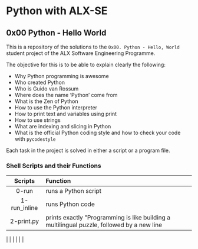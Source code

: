 # Python with ALX-SE
## 0x00 Python - Hello World

This is a repository of the solutions to the `0x00. Python - Hello, World` student project of the ALX Software Engineering Programme.

The objective for this is to be able to explain clearly the following:
* Why Python programming is awesome
* Who created Python
* Who is Guido van Rossum
* Where does the name ‘Python’ come from
* What is the Zen of Python
* How to use the Python interpreter
* How to print text and variables using print
* How to use strings
* What are indexing and slicing in Python
* What is the official Python coding style and how to check your code with `pycodestyle`

Each task in the project is solved in either a script or a program file.

### Shell Scripts and their Functions

| Scripts	| Function	|
|:--------------:| :-------- 	|
| 0-run		| runs a Python script |
| 1-run_inline	| runs Python code |
| 2-print.py	| prints exactly "Programming is like building a multilingual puzzle, followed by a new line|
|
|
|
|
|
|
